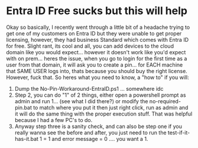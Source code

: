 # Entra ID Free sucks but this will help

Okay so basically, I recently went through a little bit of a headache trying to get one of my customers on Entra ID but they were unable to get proper licensing, however, they had business Standard which comes with Entra ID for free. 
Slight rant, its cool and all, you can add devices to the cloud domain like you would expect... however it doesn't work like you'd expect with on prem... heres the issue, when you go to login for the first time as a user from that 
domain, it will ask you to create a pin... for EACH machine that SAME USER logs into, thats because you should buy the right license. However, fuck that. So heres what you need to know, a "how to" if you will:

1. Dump the No-Pin-Workaround-EntraID.ps1 ... somewhere idc
2. Step 2, you can do "1" of 2 things, either open a powershell prompt as admin and run 1... (see what I did there?) or modify the no-required-pin.bat to match where you put it then just right click, run as admin and it will do the same thing with the proper execution stuff. That was helpful because I had a few PC's to do.
3. Anyway step three is a sanity check, and can also be step one if you really wanna see the before and after, you just need to run the test-if-it-has-it.bat 1 = 1 and error message = 0 .... you want a 1. 
